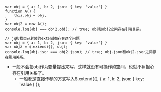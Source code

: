 ```
var obj = { a: 1, b: 2, json: { key: 'value'} }
function A() {
    this.obj = obj;
}
var obj2 = new A();
console.log(obj === obj2.obj); // true; obj和obj2之间存在引用关系。
```

```
// jq和我自己封装的extend都存在这个问题
var obj = { a: 1, b: 2, json: { key: 'value'} }
var obj2 = $.extend({}, obj);
console.log(obj.json === obj2.json); // true; obj.json和obj2.json之间存在引用关系。
```

* 一般不会把obj作为变量提出来写，这样就没有可操作的空间，也就不用担心存在引用关系了。
    - 一般都是直接传参的方式写入$.extend({}, { a: 1, b: 2, json: { key: 'value'} });
